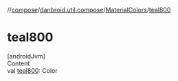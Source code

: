 //[compose](../../../index.md)/[danbroid.util.compose](../index.md)/[MaterialColors](index.md)/[teal800](teal800.md)



# teal800  
[androidJvm]  
Content  
val [teal800](teal800.md): Color  



